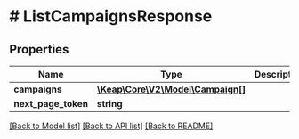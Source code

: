 # # ListCampaignsResponse

## Properties

Name | Type | Description | Notes
------------ | ------------- | ------------- | -------------
**campaigns** | [**\Keap\Core\V2\Model\Campaign[]**](Campaign.md) |  | [optional]
**next_page_token** | **string** |  | [optional]

[[Back to Model list]](../../README.md#models) [[Back to API list]](../../README.md#endpoints) [[Back to README]](../../README.md)
